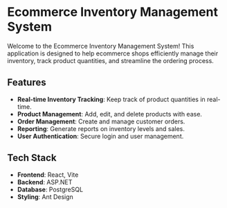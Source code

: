 # Ecommerce Inventory Management System

Welcome to the Ecommerce Inventory Management System! This application is designed to help ecommerce shops efficiently manage their inventory, track product quantities, and streamline the ordering process.

## Features

- **Real-time Inventory Tracking**: Keep track of product quantities in real-time.
- **Product Management**: Add, edit, and delete products with ease.
- **Order Management**: Create and manage customer orders.
- **Reporting**: Generate reports on inventory levels and sales.
- **User Authentication**: Secure login and user management.

## Tech Stack

- **Frontend**: React, Vite
- **Backend**: ASP.NET
- **Database**: PostgreSQL
- **Styling**: Ant Design
